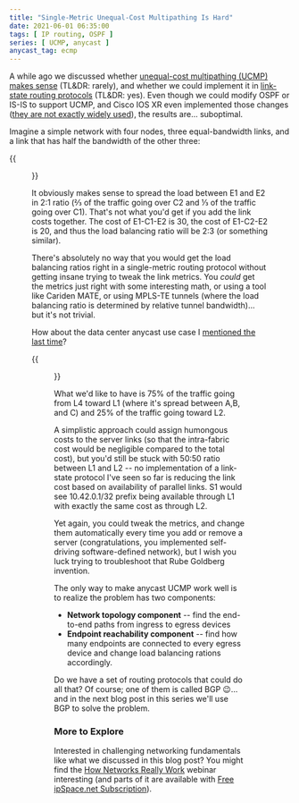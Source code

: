 ```yaml
---
title: "Single-Metric Unequal-Cost Multipathing Is Hard"
date: 2021-06-01 06:35:00
tags: [ IP routing, OSPF ]
series: [ UCMP, anycast ]
anycast_tag: ecmp
---
```

A while ago we discussed whether [unequal-cost multipathing (UCMP) makes sense](/2021/02/does-ucmp-make-sense.html) (TL&DR: rarely), and whether we could implement it in [link-state routing protocols](/2021/03/ucmp-link-state-protocols.html) (TL&DR: yes). Even though we could modify OSPF or IS-IS to support UCMP, and Cisco IOS XR even implemented those changes ([they are not exactly widely used](https://blog.ipspace.net/2021/03/ucmp-link-state-protocols.html#496)), the results are... suboptimal.

Imagine a simple network with four nodes, three equal-bandwidth links, and a link that has half the bandwidth of the other three:

{{<figure src="/2021/06/UCMP-Square.png">}}
<!--more-->
It obviously makes sense to spread the load between E1 and E2 in 2:1 ratio (⅔ of the traffic going over C2 and ⅓ of the traffic going over C1). That's not what you'd get if you add the link costs together. The cost of E1-C1-E2 is 30, the cost of E1-C2-E2 is 20, and thus the load balancing ratio will be 2:3 (or something similar).

There's absolutely no way that you would get the load balancing ratios right in a single-metric routing protocol without getting insane trying to tweak the link metrics. You _could_ get the metrics just right with some interesting math, or using a tool like Cariden MATE, or using MPLS-TE tunnels (where the load balancing ratio is determined by relative tunnel bandwidth)... but it's not trivial.

How about the data center anycast use case I [mentioned the last time](/2021/06/tcp-anycast-hard.html)?

{{<figure src="/2021/06/Anycast-TCP.png">}}

What we'd like to have is 75% of the traffic going from L4 toward L1 (where it's spread between A,B, and C) and 25% of the traffic going toward L2. 

A simplistic approach could assign humongous costs to the server links (so that the intra-fabric cost would be negligible compared to the total cost), but you'd still be stuck with 50:50 ratio between L1 and L2 -- no implementation of a link-state protocol I've seen so far is reducing the link cost based on availability of parallel links. S1 would see 10.42.0.1/32 prefix being available through L1 with exactly the same cost as through L2.

Yet again, you could tweak the metrics, and change them automatically every time you add or remove a server (congratulations, you implemented self-driving software-defined network), but I wish you luck trying to troubleshoot that Rube Goldberg invention.

The only way to make anycast UCMP work well is to realize the problem has two components:

* **Network topology component** -- find the end-to-end paths from ingress to egress devices
* **Endpoint reachability component** -- find how many endpoints are connected to every egress device and change load balancing rations accordingly.

Do we have a set of routing protocols that could do all that? Of course; one of them is called BGP 😉... and in the next blog post in this series we'll use BGP to solve the problem.

### More to Explore

Interested in challenging networking fundamentals like what we discussed in this blog post? You might find the [How Networks Really Work](https://www.ipspace.net/How_Networks_Really_Work) webinar interesting (and parts of it are available with [Free ipSpace.net Subscription](https://www.ipspace.net/Subscription/Free)).
